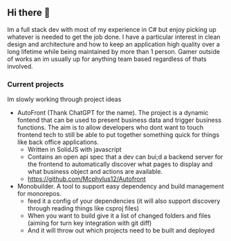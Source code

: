 ## Hi there 👋 

Im a full stack dev with most of my experience in C# but enjoy picking up whatever is needed to get the job done.
I have a particular interest in clean design and architecture and how to keep an application high quality over a long lifetime while being maintained by more than 1 person.
Gamer outside of works an im usually up for anything team based regardless of thats involved.


### Current projects
Im slowly working through project ideas
- AutoFront (Thank ChatGPT for the name). The project is a dynamic fontend that can be used to present business data and trigger business functions. The aim is to allow developers who dont want to touch frontend tech to still be able to put together something quick for things like back office applications.
    - Written in SolidJS with javascript
    - Contains an open api spec that a dev can bui;d a backend server for the frontend to automatically discover what pages to display and what business object and actions are available.
    - https://github.com/Mcphylus12/Autofront
- Monobuilder. A tool to support easy dependency and build management for monorepos.
    - feed it a config of your dependencies (it will also support discovery through reading things like csproj files)
    - When you want to build give it a list of changed folders and files (aiming for turn key integration with git diff)
    - And it will throw out which projects need to be built and deployed

